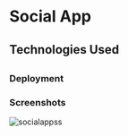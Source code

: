 # Social App



## Technologies Used



### 





### 



### 



###



## 



###



### 



### 



### 



### Deployment



### Screenshots
![socialappss](https://user-images.githubusercontent.com/84878209/154732018-5cf97f40-12bc-49c6-b062-9f13a0830eb7.png)
